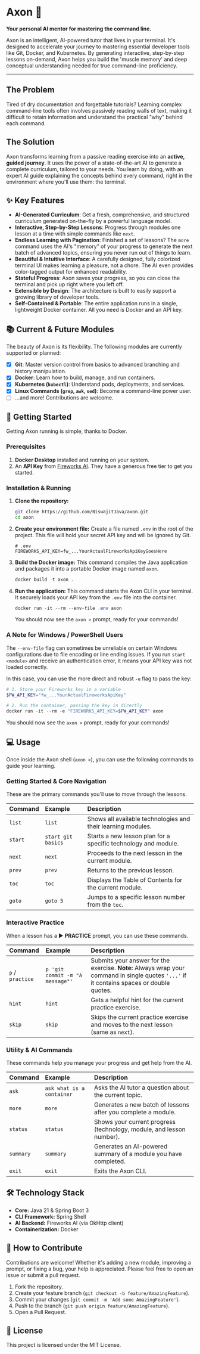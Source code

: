 # Axon 🧠

**Your personal AI mentor for mastering the command line.**

Axon is an intelligent, AI-powered tutor that lives in your terminal. It's designed to accelerate your journey to mastering essential developer tools like Git, Docker, and Kubernetes. By generating interactive, step-by-step lessons on-demand, Axon helps you build the 'muscle memory' and deep conceptual understanding needed for true command-line proficiency.

---

<!-- It is highly recommended to create a short GIF of Axon in action and place it here.
     Tools like asciinema or terminalizer are perfect for this. -->
<!-- ![Axon Demo GIF](link-to-your-demo.gif) -->

## The Problem

Tired of dry documentation and forgettable tutorials? Learning complex command-line tools often involves passively reading walls of text, making it difficult to retain information and understand the practical "why" behind each command.

## The Solution

Axon transforms learning from a passive reading exercise into an **active, guided journey**. It uses the power of a state-of-the-art AI to generate a complete curriculum, tailored to your needs. You learn by doing, with an expert AI guide explaining the concepts behind every command, right in the environment where you'll use them: the terminal.

## ✨ Key Features

*   **AI-Generated Curriculum**: Get a fresh, comprehensive, and structured curriculum generated on-the-fly by a powerful language model.
*   **Interactive, Step-by-Step Lessons**: Progress through modules one lesson at a time with simple commands like `next`.
*   **Endless Learning with Pagination**: Finished a set of lessons? The `more` command uses the AI's "memory" of your progress to generate the next batch of advanced topics, ensuring you never run out of things to learn.
*   **Beautiful & Intuitive Interface**: A carefully designed, fully colorized terminal UI makes learning a pleasure, not a chore. The AI even provides color-tagged output for enhanced readability.
*   **Stateful Progress**: Axon saves your progress, so you can close the terminal and pick up right where you left off.
*   **Extensible by Design**: The architecture is built to easily support a growing library of developer tools.
*   **Self-Contained & Portable**: The entire application runs in a single, lightweight Docker container. All you need is Docker and an API key.

## 📚 Current & Future Modules

The beauty of Axon is its flexibility. The following modules are currently supported or planned:

*   [x] **Git**: Master version control from basics to advanced branching and history manipulation.
*   [x] **Docker**: Learn how to build, manage, and run containers.
*   [x] **Kubernetes (`kubectl`)**: Understand pods, deployments, and services.
*   [x] **Linux Commands (`grep`, `awk`, `sed`)**: Become a command-line power user.
*   [ ] ...and more! Contributions are welcome.

## 🚀 Getting Started

Getting Axon running is simple, thanks to Docker.

### Prerequisites

1.  **Docker Desktop** installed and running on your system.
2.  An **API Key** from [Fireworks AI](https://fireworks.ai/). They have a generous free tier to get you started.

### Installation & Running

1.  **Clone the repository:**
    ```bash
    git clone https://github.com/BiswajitJava/axon.git
    cd axon
    ```

2.  **Create your environment file:**
    Create a file named `.env` in the root of the project. This file will hold your secret API key and will be ignored by Git.
    ```
    # .env
    FIREWORKS_API_KEY=fw_...YourActualFireworksApiKeyGoesHere
    ```

3.  **Build the Docker image:**
    This command compiles the Java application and packages it into a portable Docker image named `axon`.
    ```powershell
    docker build -t axon .
    ```

4.  **Run the application:**
    This command starts the Axon CLI in your terminal. It securely loads your API key from the `.env` file into the container.
    ```powershell
    docker run -it --rm --env-file .env axon
    ```
    You should now see the `axon >` prompt, ready for your commands!

### A Note for Windows / PowerShell Users

The `--env-file` flag can sometimes be unreliable on certain Windows configurations due to file encoding or line ending issues. If you run `start <module>` and receive an authentication error, it means your API key was not loaded correctly.

In this case, you can use the more direct and robust `-e` flag to pass the key:

```powershell
# 1. Store your Fireworks key in a variable
$FW_API_KEY="fw_...YourActualFireworksApiKey"

# 2. Run the container, passing the key in directly
docker run -it --rm -e "FIREWORKS_API_KEY=$FW_API_KEY" axon
```
You should now see the `axon >` prompt, ready for your commands!

## 💻 Usage

Once inside the Axon shell (`axon >`), you can use the following commands to guide your learning.

### Getting Started & Core Navigation

These are the primary commands you'll use to move through the lessons.

| Command | Example | Description |
| :--- | :--- | :--- |
| `list` | `list` | Shows all available technologies and their learning modules. |
| `start` | `start git basics` | Starts a new lesson plan for a specific technology and module. |
| `next` | `next` | Proceeds to the next lesson in the current module. |
| `prev` | `prev` | Returns to the previous lesson. |
| `toc` | `toc` | Displays the Table of Contents for the current module. |
| `goto` | `goto 5` | Jumps to a specific lesson number from the `toc`. |

### Interactive Practice

When a lesson has a ▶️ **PRACTICE** prompt, you can use these commands.

| Command | Example | Description |
| :--- | :--- | :--- |
| `p` / `practice` | `p 'git commit -m "A message"'` | Submits your answer for the exercise. **Note:** Always wrap your command in single quotes `'...'` if it contains spaces or double quotes. |
| `hint` | `hint` | Gets a helpful hint for the current practice exercise. |
| `skip` | `skip` | Skips the current practice exercise and moves to the next lesson (same as `next`). |

### Utility & AI Commands

These commands help you manage your progress and get help from the AI.

| Command | Example | Description |
| :--- | :--- | :--- |
| `ask` | `ask what is a container` | Asks the AI tutor a question about the current topic. |
| `more` | `more` | Generates a new batch of lessons after you complete a module. |
| `status` | `status` | Shows your current progress (technology, module, and lesson number). |
| `summary` | `summary` | Generates an AI-powered summary of a module you have completed. |
| `exit` | `exit` | Exits the Axon CLI. |

## 🛠️ Technology Stack

*   **Core:** Java 21 & Spring Boot 3
*   **CLI Framework:** Spring Shell
*   **AI Backend:** Fireworks AI (via OkHttp client)
*   **Containerization:** Docker

## 🙌 How to Contribute

Contributions are welcome! Whether it's adding a new module, improving a prompt, or fixing a bug, your help is appreciated. Please feel free to open an issue or submit a pull request.

1.  Fork the repository.
2.  Create your feature branch (`git checkout -b feature/AmazingFeature`).
3.  Commit your changes (`git commit -m 'Add some AmazingFeature'`).
4.  Push to the branch (`git push origin feature/AmazingFeature`).
5.  Open a Pull Request.

## 📄 License

This project is licensed under the MIT License.
